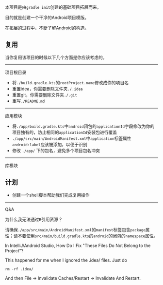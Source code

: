 本项目是由`gradle init`创建的基础项目拓展而来。

目的就是创建一个干净的Android项目模版。

在拓展的过程中，不断了解Android的构造。

## 复用

当你复用该项目的时候以下几个方面是你应该考虑的。

---
项目根目录
- 将`./build.gradle.kts`的`rootProject.name`修改成你的项目名
- 重置idea，你需要删除文件夹`./.idea`
- 重置git，你需要删除文件夹`./.git`
- 重写`./README.md`
---
应用模块
- 将`./app/build.gradle.kts`中`android`闭包的`applicationId`字段修改为你的项目独有的，防止相同的`applicationId`安装包进行覆盖
- `./app/src/main/AndroidManifest.xml`中`application`标签属性`android:label`应该被添加，以便于识别
- 修改 `./app/` 下的包名，避免多个项目包名冲突
---
库模块


## 计划

- 创建一个shell脚本帮助我们完成复用操作

---

Q&A

为什么我无法通过`R`引用资源？

请确保`./app/src/main/AndroidManifest.xml`的`manifest`标签包含`package`属性；请不要使用`src/main/build.gradle.kts`的`android`的闭包的`namespace`属性。

In IntelliJ/Android Studio, How Do I Fix "These Files Do Not Belong to the Project"?

This happened for me when I ignored the .idea/ files. Just do
```shell
rm -rf .idea/
```
And then File -> Invalidate Caches/Restart -> Invalidate And Restart.